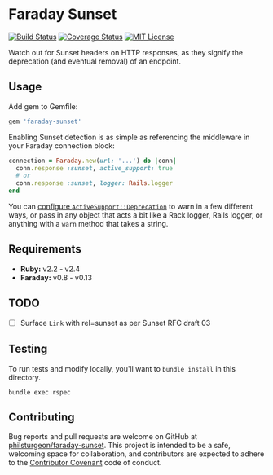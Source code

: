 # Faraday Sunset

[![Build Status][travis-image]][travis-url]
[![Coverage Status][coveralls-image]][coveralls-url]
[![MIT License][license-image]][license-url]

Watch out for Sunset headers on HTTP responses, as they signify the deprecation (and eventual removal) of an endpoint.

## Usage

Add gem to Gemfile:

```ruby
gem 'faraday-sunset'
```

Enabling Sunset detection is as simple as referencing the middleware in your Faraday connection block:

``` ruby
connection = Faraday.new(url: '...') do |conn|
  conn.response :sunset, active_support: true
  # or
  conn.response :sunset, logger: Rails.logger
end
```

You can [configure `ActiveSupport::Deprecation`][active-support-deprecation] to warn in a few different ways, or pass in any object that acts a bit like a Rack logger, Rails logger, or anything with a `warn` method that takes a string.

[active-support-deprecation]: http://api.rubyonrails.org/classes/ActiveSupport/Deprecation/Behavior.html

## Requirements

- **Ruby:** v2.2 - v2.4
- **Faraday:** v0.8 - v0.13

## TODO

- [ ] Surface `Link` with rel=sunset as per Sunset RFC draft 03

## Testing

To run tests and modify locally, you'll want to `bundle install` in this directory.

```
bundle exec rspec
```

## Contributing

Bug reports and pull requests are welcome on GitHub at [philsturgeon/faraday-sunset](https://github.com/philsturgeon/faraday-sunset). This project is intended to be a safe, welcoming space for collaboration, and contributors are expected to adhere to the [Contributor Covenant](http://contributor-covenant.org) code of conduct.

[coveralls-image]:https://coveralls.io/repos/github/philsturgeon/faraday-sunset/badge.svg?branch=master
[coveralls-url]:https://coveralls.io/github/philsturgeon/faraday-sunset?branch=master

[travis-url]:https://travis-ci.org/philsturgeon/faraday-sunset
[travis-image]: https://travis-ci.org/philsturgeon/faraday-sunset.svg?branch=master

[license-url]: LICENSE
[license-image]: http://img.shields.io/badge/license-MIT-000000.svg?style=flat-square
